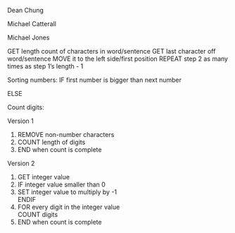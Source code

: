 Dean Chung

Michael Catterall

Michael Jones


GET length count of characters in word/sentence
GET last character off word/sentence
MOVE it to the left side/first position
REPEAT step 2 as many times as step 1’s length - 1


Sorting numbers:
IF first number is bigger than next number
    
ELSE

Count digits:

Version 1
1. REMOVE non-number characters    
2. COUNT length of digits    
3. END when count is complete    

Version 2
1.   GET integer value  
2. IF integer value smaller than 0  
3. SET integer value to multiply by -1  
   ENDIF  
4. FOR every digit in the integer value  
   COUNT digits  
5. END when count is complete  
